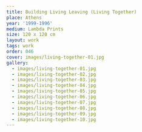 ```yaml
---
title: Building Living Leaving (Living Together)
place: Athens
year: '1999-1996'
medium: Lambda Prints
size: 120 x 120 cm
layout: work
tags: work
order: 046
cover: images/living-together-01.jpg
gallery:
  - images/living-together-01.jpg
  - images/living-together-02.jpg
  - images/living-together-03.jpg
  - images/living-together-04.jpg
  - images/living-together-05.jpg
  - images/living-together-06.jpg
  - images/living-together-07.jpg
  - images/living-together-08.jpg
  - images/living-together-09.jpg
  - images/living-together-10.jpg
---
```

